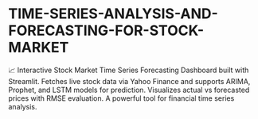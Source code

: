 # TIME-SERIES-ANALYSIS-AND-FORECASTING-FOR-STOCK-MARKET
📈 Interactive Stock Market Time Series Forecasting Dashboard built with Streamlit. Fetches live stock data via Yahoo Finance and supports ARIMA, Prophet, and LSTM models for prediction. Visualizes actual vs forecasted prices with RMSE evaluation. A powerful tool for financial time series analysis.
